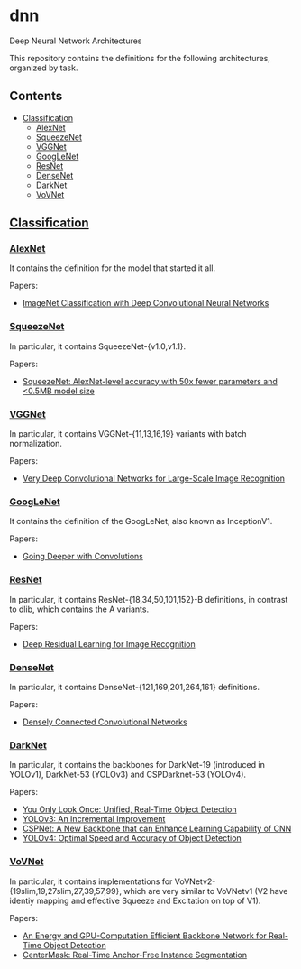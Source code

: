 # dnn
Deep Neural Network Architectures

This repository contains the definitions for the following architectures, organized by task.

## Contents
- [Classification](#classification)
  - [AlexNet](#alexnet)
  - [SqueezeNet](#squeezenet)
  - [VGGNet](#vggnet)
  - [GoogLeNet](#googlenet)
  - [ResNet](#resnet)
  - [DenseNet](#densenet)
  - [DarkNet](#darknet)
  - [VoVNet](#vovnet)

## [Classification](./src/classification)

### [AlexNet](./src/classification/alexnet.h)

It contains the definition for the model that started it all.

Papers:
- [ImageNet Classification with Deep Convolutional Neural Networks](https://papers.nips.cc/paper/4824-imagenet-classification-with-deep-convolutional-neural-networks)

### [SqueezeNet](./src/classification/squeezenet.h)

In particular, it contains SqueezeNet-{v1.0,v1.1}.

Papers:
- [SqueezeNet: AlexNet-level accuracy with 50x fewer parameters and <0.5MB model size](https://arxiv.org/abs/1602.07360)

### [VGGNet](./src/classification/vggnet.h)

In particular, it contains VGGNet-{11,13,16,19} variants with batch normalization.

Papers:
- [Very Deep Convolutional Networks for Large-Scale Image Recognition](https://arxiv.org/abs/1409.1556)

### [GoogLeNet](./src/classification/googlenet.h)

It contains the definition of the GoogLeNet, also known as InceptionV1.

Papers:
- [Going Deeper with Convolutions](https://arxiv.org/abs/1409.4842)

### [ResNet](./src/classification/resnet.h)

In particular, it contains ResNet-{18,34,50,101,152}-B definitions, in contrast to dlib, which contains the A variants.

Papers:
- [Deep Residual Learning for Image Recognition](https://arxiv.org/abs/1512.03385)

### [DenseNet](./src/classification/densenet.h)

In particular, it contains DenseNet-{121,169,201,264,161} definitions.

Papers:
- [Densely Connected Convolutional Networks](https://arxiv.org/abs/1608.06993)

### [DarkNet](./src/classification/darknet.h)

In particular, it contains the backbones for DarkNet-19 (introduced in YOLOv1), DarkNet-53 (YOLOv3) and CSPDarknet-53 (YOLOv4).

Papers:
- [You Only Look Once: Unified, Real-Time Object Detection](https://arxiv.org/abs/1506.02640)
- [YOLOv3: An Incremental Improvement](https://arxiv.org/abs/1804.02767)
- [CSPNet: A New Backbone that can Enhance Learning Capability of CNN](https://arxiv.org/abs/1911.11929)
- [YOLOv4: Optimal Speed and Accuracy of Object Detection](https://arxiv.org/abs/2004.10934)

### [VoVNet](./src/classification/vovnet.h)
In particular, it contains implementations for VoVNetv2-{19slim,19,27slim,27,39,57,99}, which are very similar to VoVNetv1 (V2 have identiy mapping and effective Squeeze and Excitation on top of V1).

Papers:
- [An Energy and GPU-Computation Efficient Backbone Network for Real-Time Object Detection](https://arxiv.org/abs/1904.09730)
- [CenterMask: Real-Time Anchor-Free Instance Segmentation](https://arxiv.org/abs/1911.06667)
